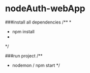 # nodeAuth-webApp

###install all dependencies
/**
*
 * npm install
 *
 */
 
###run project
/**
 * nodemon / npm start
 */
